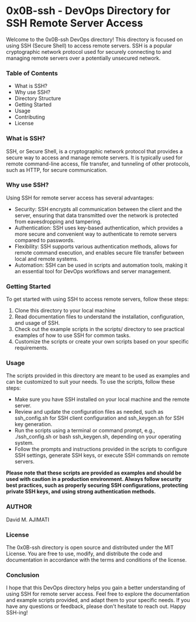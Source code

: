# 0x0B-ssh - DevOps Directory for SSH Remote Server Access

Welcome to the 0x0B-ssh DevOps directory! This directory is focused on using SSH (Secure Shell) to access remote servers. SSH is a popular cryptographic network protocol used for securely connecting to and managing remote servers over a potentially unsecured network.

### Table of Contents
- What is SSH?
- Why use SSH?
- Directory Structure
- Getting Started
- Usage
- Contributing
- License

### What is SSH?
SSH, or Secure Shell, is a cryptographic network protocol that provides a secure way to access and manage remote servers. It is typically used for remote command-line access, file transfer, and tunneling of other protocols, such as HTTP, for secure communication.

### Why use SSH?
Using SSH for remote server access has several advantages:

- Security: SSH encrypts all communication between the client and the server, ensuring that data transmitted over the network is protected from eavesdropping and tampering.
- Authentication: SSH uses key-based authentication, which provides a more secure and convenient way to authenticate to remote servers compared to passwords.
- Flexibility: SSH supports various authentication methods, allows for remote command execution, and enables secure file transfer between local and remote systems.
- Automation: SSH can be used in scripts and automation tools, making it an essential tool for DevOps workflows and server management.

### Getting Started
To get started with using SSH to access remote servers, follow these steps:

1. Clone this directory to your local machine
2. Read documentation files to understand the installation, configuration, and usage of SSH.
3. Check out the example scripts in the scripts/ directory to see practical examples of how to use SSH for common tasks.
4. Customize the scripts or create your own scripts based on your specific requirements.

### Usage
The scripts provided in this directory are meant to be used as examples and can be customized to suit your needs. To use the scripts, follow these steps:

- Make sure you have SSH installed on your local machine and the remote server.
- Review and update the configuration files as needed, such as ssh_config.sh for SSH client configuration and ssh_keygen.sh for SSH key generation.
- Run the scripts using a terminal or command prompt, e.g., ./ssh_config.sh or bash ssh_keygen.sh, depending on your operating system.
- Follow the prompts and instructions provided in the scripts to configure SSH settings, generate SSH keys, or execute SSH commands on remote servers.

**Please note that these scripts are provided as examples and should be used with caution in a production environment. Always follow security best practices, such as properly securing SSH configurations, protecting private SSH keys, and using strong authentication methods.** 

### AUTHOR
David M. AJIMATI

### License
The 0x0B-ssh directory is open source and distributed under the MIT License. You are free to use, modify, and distribute the code and documentation in accordance with the terms and conditions of the license.

### Conclusion
I hope that this DevOps directory helps you gain a better understanding of using SSH for remote server access. Feel free to explore the documentation and example scripts provided, and adapt them to your specific needs. If you have any questions or feedback, please don't hesitate to reach out. Happy SSH-ing!
